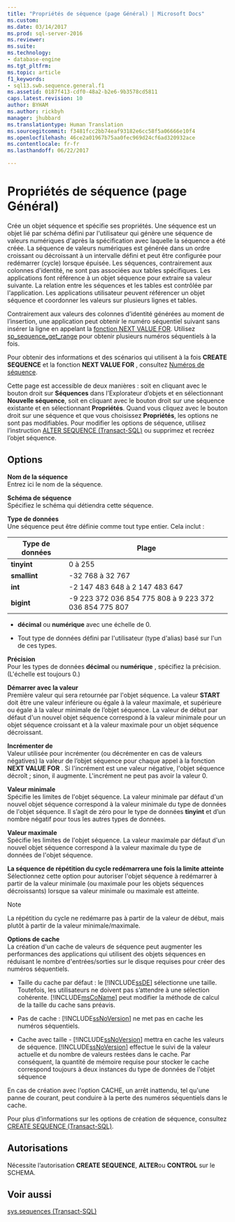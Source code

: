 ```yaml
---
title: "Propriétés de séquence (page Général) | Microsoft Docs"
ms.custom: 
ms.date: 03/14/2017
ms.prod: sql-server-2016
ms.reviewer: 
ms.suite: 
ms.technology:
- database-engine
ms.tgt_pltfrm: 
ms.topic: article
f1_keywords:
- sql13.swb.sequence.general.f1
ms.assetid: 0187f413-cdf0-48a2-b2e6-9b3578cd5811
caps.latest.revision: 10
author: BYHAM
ms.author: rickbyh
manager: jhubbard
ms.translationtype: Human Translation
ms.sourcegitcommit: f3481fcc2bb74eaf93182e6cc58f5a06666e10f4
ms.openlocfilehash: 46ce2a01967b75aa0fec969d24cf6ad320932ace
ms.contentlocale: fr-fr
ms.lasthandoff: 06/22/2017

---
```

# <a name="sequence-properties-general-page"></a>Propriétés de séquence (page Général)
  Crée un objet séquence et spécifie ses propriétés. Une séquence est un objet lié par schéma défini par l'utilisateur qui génère une séquence de valeurs numériques d'après la spécification avec laquelle la séquence a été créée. La séquence de valeurs numériques est générée dans un ordre croissant ou décroissant à un intervalle défini et peut être configurée pour redémarrer (cycle) lorsque épuisée. Les séquences, contrairement aux colonnes d'identité, ne sont pas associées aux tables spécifiques. Les applications font référence à un objet séquence pour extraire sa valeur suivante. La relation entre les séquences et les tables est contrôlée par l'application. Les applications utilisateur peuvent référencer un objet séquence et coordonner les valeurs sur plusieurs lignes et tables.  
  
 Contrairement aux valeurs des colonnes d’identité générées au moment de l’insertion, une application peut obtenir le numéro séquentiel suivant sans insérer la ligne en appelant la [fonction NEXT VALUE FOR](../../t-sql/functions/next-value-for-transact-sql.md). Utilisez [sp_sequence_get_range](../../relational-databases/system-stored-procedures/sp-sequence-get-range-transact-sql.md) pour obtenir plusieurs numéros séquentiels à la fois.  
  
 Pour obtenir des informations et des scénarios qui utilisent à la fois **CREATE SEQUENCE** et la fonction **NEXT VALUE FOR** , consultez [Numéros de séquence](../../relational-databases/sequence-numbers/sequence-numbers.md).  
  
 Cette page est accessible de deux manières : soit en cliquant avec le bouton droit sur **Séquences** dans l’Explorateur d’objets et en sélectionnant **Nouvelle séquence**, soit en cliquant avec le bouton droit sur une séquence existante et en sélectionnant **Propriétés**. Quand vous cliquez avec le bouton droit sur une séquence et que vous choisissez **Propriétés**, les options ne sont pas modifiables. Pour modifier les options de séquence, utilisez l’instruction [ALTER SEQUENCE &#40;Transact-SQL&#41;](../../t-sql/statements/alter-sequence-transact-sql.md) ou supprimez et recréez l’objet séquence.  
  
## <a name="options"></a>Options  
 **Nom de la séquence**  
 Entrez ici le nom de la séquence.  
  
 **Schéma de séquence**  
 Spécifiez le schéma qui détiendra cette séquence.  
  
 **Type de données**  
 Une séquence peut être définie comme tout type entier. Cela inclut :  
  
|Type de données|Plage|  
|---------------|-----------|  
|**tinyint**|0 à 255|  
|**smallint**|-32 768 à 32 767|  
|**int**|-2 147 483 648 à 2 147 483 647|  
|**bigint**|-9 223 372 036 854 775 808 à 9 223 372 036 854 775 807|  
  
-   **décimal** ou **numérique** avec une échelle de 0.  
  
-   Tout type de données défini par l'utilisateur (type d'alias) basé sur l'un de ces types.  
  
 **Précision**  
 Pour les types de données **décimal** ou **numérique** , spécifiez la précision. (L'échelle est toujours 0.)  
  
 **Démarrer avec la valeur**  
 Première valeur qui sera retournée par l'objet séquence. La valeur **START** doit être une valeur inférieure ou égale à la valeur maximale, et supérieure ou égale à la valeur minimale de l’objet séquence. La valeur de début par défaut d'un nouvel objet séquence correspond à la valeur minimale pour un objet séquence croissant et à la valeur maximale pour un objet séquence décroissant.  
  
 **Incrémenter de**  
 Valeur utilisée pour incrémenter (ou décrémenter en cas de valeurs négatives) la valeur de l’objet séquence pour chaque appel à la fonction **NEXT VALUE FOR** . Si l'incrément est une valeur négative, l'objet séquence décroît ; sinon, il augmente. L'incrément ne peut pas avoir la valeur 0.  
  
 **Valeur minimale**  
 Spécifie les limites de l'objet séquence. La valeur minimale par défaut d'un nouvel objet séquence correspond à la valeur minimale du type de données de l'objet séquence. Il s’agit de zéro pour le type de données **tinyint** et d’un nombre négatif pour tous les autres types de données.  
  
 **Valeur maximale**  
 Spécifie les limites de l'objet séquence. La valeur maximale par défaut d'un nouvel objet séquence correspond à la valeur maximale du type de données de l'objet séquence.  
  
 **La séquence de répétition du cycle redémarrera une fois la limite atteinte**  
 Sélectionnez cette option pour autoriser l'objet séquence à redémarrer à partir de la valeur minimale (ou maximale pour les objets séquences décroissants) lorsque sa valeur minimale ou maximale est atteinte.  
  
> [!NOTE]  
>  La répétition du cycle ne redémarre pas à partir de la valeur de début, mais plutôt à partir de la valeur minimale/maximale.  
  
 **Options de cache**  
 La création d'un cache de valeurs de séquence peut augmenter les performances des applications qui utilisent des objets séquences en réduisant le nombre d'entrées/sorties sur le disque requises pour créer des numéros séquentiels.  
  
-   Taille du cache par défaut : le [!INCLUDE[ssDE](../../includes/ssde-md.md)] sélectionne une taille. Toutefois, les utilisateurs ne doivent pas s’attendre à une sélection cohérente. [!INCLUDE[msCoName](../../includes/msconame-md.md)] peut modifier la méthode de calcul de la taille du cache sans préavis.  
  
-   Pas de cache : [!INCLUDE[ssNoVersion](../../includes/ssnoversion-md.md)] ne met pas en cache les numéros séquentiels.  
  
-   Cache avec taille - [!INCLUDE[ssNoVersion](../../includes/ssnoversion-md.md)] mettra en cache les valeurs de séquence. [!INCLUDE[ssNoVersion](../../includes/ssnoversion-md.md)] effectue le suivi de la valeur actuelle et du nombre de valeurs restées dans le cache. Par conséquent, la quantité de mémoire requise pour stocker le cache correspond toujours à deux instances du type de données de l'objet séquence  
  
 En cas de création avec l'option CACHE, un arrêt inattendu, tel qu'une panne de courant, peut conduire à la perte des numéros séquentiels dans le cache.  
  
 Pour plus d’informations sur les options de création de séquence, consultez [CREATE SEQUENCE &#40;Transact-SQL&#41;](../../t-sql/statements/create-sequence-transact-sql.md).  
  
## <a name="permissions"></a>Autorisations  
 Nécessite l’autorisation **CREATE SEQUENCE**, **ALTER**ou **CONTROL** sur le SCHEMA.  
  
## <a name="see-also"></a>Voir aussi  
 [sys.sequences &#40;Transact-SQL&#41;](../../relational-databases/system-catalog-views/sys-sequences-transact-sql.md)  
  
  
